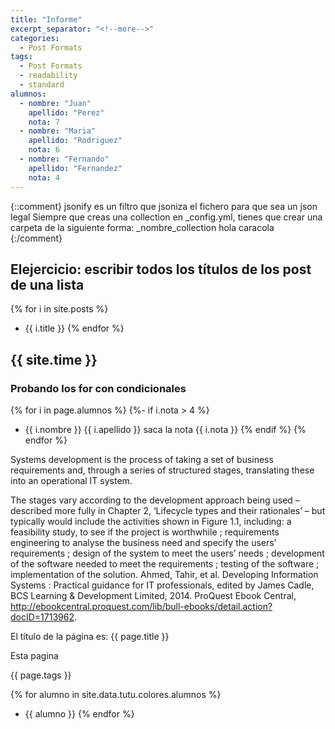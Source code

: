 ```yaml
---
title: "Informe"
excerpt_separator: "<!--more-->"
categories:
  - Post Formats
tags:
  - Post Formats
  - readability
  - standard
alumnos:
  - nombre: "Juan"
    apellido: "Perez"
    nota: 7
  - nombre: "Maria"
    apellido: "Rodriguez"
    nota: 6
  - nombre: "Fernando"
    apellido: "Fernandez"
    nota: 4
---
```

[comment]: <> (Estos son los apuntes de la asignatura en esta práctica)
[comment]: <> (site.time muestra la fecha en la que se interpolo la página)
[comment]: <> (site.pages es un array de objetos con todas las paginas listadas)
{::comment}
jsonify es un filtro que jsoniza el fichero para que sea un json legal
Siempre que creas una collection en _config.yml, tienes que crear una carpeta de la siguiente forma: _nombre_collection
hola
caracola
{:/comment}

## Elejercicio: escribir todos los títulos de los post de una lista

{% for i in site.posts %}
* {{ i.title }}
{% endfor %}

## {{ site.time }}
### Probando los for con condicionales

{% for i in page.alumnos %}
  {%- if i.nota > 4 %}
* {{ i.nombre }} {{ i.apellido }} saca la nota {{ i.nota }} {% endif %}
{% endfor %}

Systems development is the process of taking a set of business requirements and, through a series of structured stages, translating these into an operational IT system. 

The stages vary according to the development approach being used – described more fully in Chapter 2, ‘Lifecycle types and their rationales’ – but typically would include the activities shown in Figure 1.1, including: a feasibility study, to see if the project is worthwhile ; requirements engineering to analyse the business need and specify the users’ requirements ; design of the system to meet the users’ needs ; development of the software needed to meet the requirements ; testing of the software ; implementation of the solution.
Ahmed, Tahir, et al. Developing Information Systems : Practical guidance for IT professionals, edited by James Cadle, BCS Learning & Development Limited, 2014. ProQuest Ebook Central, http://ebookcentral.proquest.com/lib/bull-ebooks/detail.action?docID=1713962.

El título de la página es: {{ page.title }}

Esta pagina 

{{ page.tags }}

{% for alumno in site.data.tutu.colores.alumnos %}
* {{ alumno }}
{% endfor %}